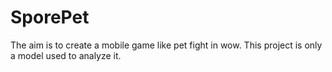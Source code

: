 SporePet
========

The aim is to create a mobile game like pet fight in wow. This project is only a model used to analyze it.

